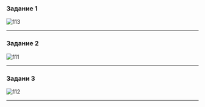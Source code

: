 ### Задание 1

![113](https://github.com/Oigen181/SQL2-Andreev-Evgeny/assets/126493876/f64e1edd-6445-449d-aee5-910c9dd8499f)

---

### Задание 2

![111](https://github.com/Oigen181/SQL2-Andreev-Evgeny/assets/126493876/48ee4917-ad6c-49d0-98a5-2d8de0552379)

---

### Задани 3

![112](https://github.com/Oigen181/SQL2-Andreev-Evgeny/assets/126493876/7c8eba2e-d9dc-4d4f-b696-f1f114534097)

---
